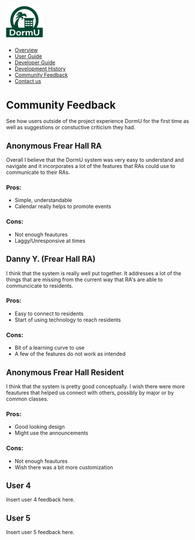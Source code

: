 # <img src="img/dormu-logo.png" alt="DormU Logo" style= "width:100px; padding-left:20"/>

* [Overview](/index)
* [User Guide](/user-guide.md)
* [Developer Guide](/developer-guide.md)
* [Development History](/dev-history.md)
* [Community Feedback](/community-feedback.md) 
* [Contact us](/contact-us.md) <br>

# Community Feedback
See how users outside of the project experience DormU for the first time as well as suggestions or constuctive criticism they had.

## Anonymous Frear Hall RA
Overall I believe that the DormU system was very easy to understand and navigate and it incorporates a lot of the features that RAs could use to communicate to their RAs. 

### Pros:
* Simple, understandable
* Calendar really helps to promote events

### Cons:
* Not enough feautures
* Laggy/Unresponsive at times

## Danny Y. (Frear Hall RA)
I think that the system is really well put together. It addresses a lot of the things that are missing from the current way that RA's are able to communcicate to residents.

### Pros:
* Easy to connect to residents
* Start of using technology to reach residents

### Cons:
* Bit of a learning curve to use
* A few of the features do not work as intended

## Anonymous Frear Hall Resident
I think that the system is pretty good conceptually. I wish there were more feautures that helped us connect with others, possibly by major or by common classes. 

### Pros:
* Good looking design
* Might use the announcements

### Cons:
* Not enough feautures
* Wish there was a bit more customization

## User 4
Insert user 4 feedback here.

## User 5
Insert user 5 feedback here.
